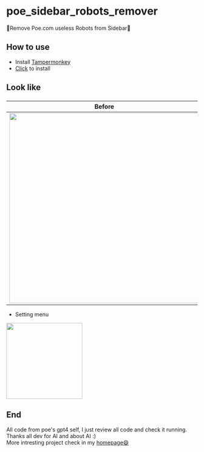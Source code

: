 # poe_sidebar_robots_remover
🥳Remove Poe.com useless Robots from Sidebar🎉  

## How to use

- Install [Tampermonkey](https://tampermonkey.net/)
- [Click](https://github.com/xz-dev/poe_sidebar_robots_remover/raw/main/poe_sidebar_robots_remover.user.js) to install

## Look like
### 
|Before|After|
|---|---|
|<img src="https://github.com/xz-dev/poe_sidebar_robots_remover/assets/32761048/275ed772-602b-4889-884e-8ae6f39a2f91" height="500dp">|<img src="https://github.com/xz-dev/poe_sidebar_robots_remover/assets/32761048/873fc8dd-71d6-49a3-90de-8b4091648a14" height="500dp">|

- Setting menu

<img src="https://github.com/xz-dev/poe_sidebar_robots_remover/assets/32761048/3d28a401-748b-4ce7-8a36-616509e3d0f3" height="200dp">

## End
All code from poe's gpt4 self, I just review all code and check it running.  
Thanks all dev for AI and about AI :)  
More intresting project check in my [homepage😄](https://github.com/xz-dev)

